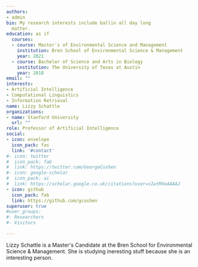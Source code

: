 ```yaml
---
authors:
- admin
bio: My research interests include ballin all day long
  matter.
education: as if
  courses:
  - course: Master's of Environmental Science and Management
    institution: Bren School of Environmental Science & Management
    year: 2021
  - course: Bachelor of Science and Arts in Biology
    institution: The University of Texas at Austin
    year: 2018
email: ""
interests:
- Artificial Intelligence
- Computational Linguistics
- Information Retrieval
name: Lizzy Schattle
organizations:
- name: Stanford University
  url: ""
role: Professor of Artificial Intelligence
social:
- icon: envelope
  icon_pack: fas
  link: '#contact'
#- icon: twitter
#  icon_pack: fab
#  link: https://twitter.com/GeorgeCushen
#- icon: google-scholar
#  icon_pack: ai
#  link: https://scholar.google.co.uk/citations?user=sIwtMXoAAAAJ
- icon: github
  icon_pack: fab
  link: https://github.com/gcushen
superuser: true
#user_groups:
#- Researchers
#- Visitors

---
```


Lizzy Schattle is a Master's Candidate at the Bren School for Environmental Science & Management. She is studying ineresting stuff because she is an interesting person. 
